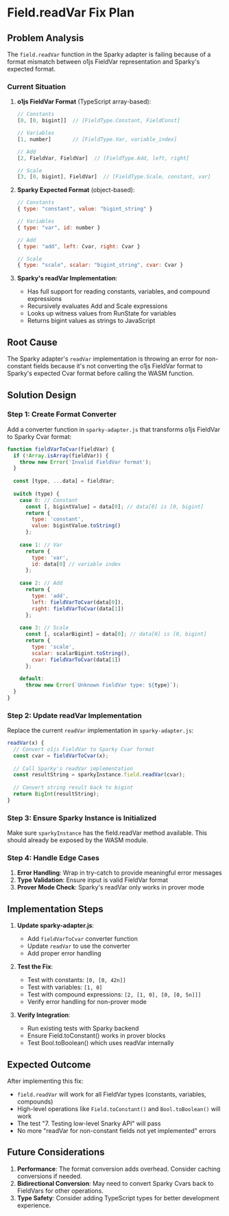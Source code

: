 # Field.readVar Fix Plan

## Problem Analysis

The `field.readVar` function in the Sparky adapter is failing because of a format mismatch between o1js FieldVar representation and Sparky's expected format.

### Current Situation

1. **o1js FieldVar Format** (TypeScript array-based):
   ```javascript
   // Constants
   [0, [0, bigint]]  // [FieldType.Constant, FieldConst]
   
   // Variables
   [1, number]       // [FieldType.Var, variable_index]
   
   // Add
   [2, FieldVar, FieldVar]  // [FieldType.Add, left, right]
   
   // Scale
   [3, [0, bigint], FieldVar]  // [FieldType.Scale, constant, var]
   ```

2. **Sparky Expected Format** (object-based):
   ```javascript
   // Constants
   { type: "constant", value: "bigint_string" }
   
   // Variables
   { type: "var", id: number }
   
   // Add
   { type: "add", left: Cvar, right: Cvar }
   
   // Scale
   { type: "scale", scalar: "bigint_string", cvar: Cvar }
   ```

3. **Sparky's readVar Implementation**:
   - Has full support for reading constants, variables, and compound expressions
   - Recursively evaluates Add and Scale expressions
   - Looks up witness values from RunState for variables
   - Returns bigint values as strings to JavaScript

## Root Cause

The Sparky adapter's `readVar` implementation is throwing an error for non-constant fields because it's not converting the o1js FieldVar format to Sparky's expected Cvar format before calling the WASM function.

## Solution Design

### Step 1: Create Format Converter

Add a converter function in `sparky-adapter.js` that transforms o1js FieldVar to Sparky Cvar format:

```javascript
function fieldVarToCvar(fieldVar) {
  if (!Array.isArray(fieldVar)) {
    throw new Error('Invalid FieldVar format');
  }
  
  const [type, ...data] = fieldVar;
  
  switch (type) {
    case 0: // Constant
      const [, bigintValue] = data[0]; // data[0] is [0, bigint]
      return {
        type: 'constant',
        value: bigintValue.toString()
      };
      
    case 1: // Var
      return {
        type: 'var',
        id: data[0] // variable index
      };
      
    case 2: // Add
      return {
        type: 'add',
        left: fieldVarToCvar(data[0]),
        right: fieldVarToCvar(data[1])
      };
      
    case 3: // Scale
      const [, scalarBigint] = data[0]; // data[0] is [0, bigint]
      return {
        type: 'scale',
        scalar: scalarBigint.toString(),
        cvar: fieldVarToCvar(data[1])
      };
      
    default:
      throw new Error(`Unknown FieldVar type: ${type}`);
  }
}
```

### Step 2: Update readVar Implementation

Replace the current `readVar` implementation in `sparky-adapter.js`:

```javascript
readVar(x) {
  // Convert o1js FieldVar to Sparky Cvar format
  const cvar = fieldVarToCvar(x);
  
  // Call Sparky's readVar implementation
  const resultString = sparkyInstance.field.readVar(cvar);
  
  // Convert string result back to bigint
  return BigInt(resultString);
}
```

### Step 3: Ensure Sparky Instance is Initialized

Make sure `sparkyInstance` has the field.readVar method available. This should already be exposed by the WASM module.

### Step 4: Handle Edge Cases

1. **Error Handling**: Wrap in try-catch to provide meaningful error messages
2. **Type Validation**: Ensure input is valid FieldVar format
3. **Prover Mode Check**: Sparky's readVar only works in prover mode

## Implementation Steps

1. **Update sparky-adapter.js**:
   - Add `fieldVarToCvar` converter function
   - Update `readVar` to use the converter
   - Add proper error handling

2. **Test the Fix**:
   - Test with constants: `[0, [0, 42n]]`
   - Test with variables: `[1, 0]`
   - Test with compound expressions: `[2, [1, 0], [0, [0, 5n]]]`
   - Verify error handling for non-prover mode

3. **Verify Integration**:
   - Run existing tests with Sparky backend
   - Ensure Field.toConstant() works in prover blocks
   - Test Bool.toBoolean() which uses readVar internally

## Expected Outcome

After implementing this fix:
- `field.readVar` will work for all FieldVar types (constants, variables, compounds)
- High-level operations like `Field.toConstant()` and `Bool.toBoolean()` will work
- The test "7. Testing low-level Snarky API" will pass
- No more "readVar for non-constant fields not yet implemented" errors

## Future Considerations

1. **Performance**: The format conversion adds overhead. Consider caching conversions if needed.
2. **Bidirectional Conversion**: May need to convert Sparky Cvars back to FieldVars for other operations.
3. **Type Safety**: Consider adding TypeScript types for better development experience.